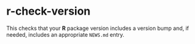 # r-check-version

This checks that your **R** package version includes a version bump and, if needed, includes an appropriate `NEWS.md` entry.
